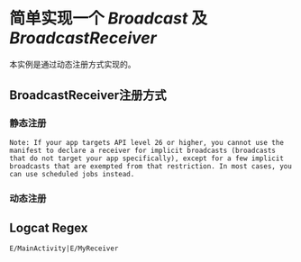 # 简单实现一个 *Broadcast* 及 *BroadcastReceiver*

本实例是通过动态注册方式实现的。

## BroadcastReceiver注册方式

### 静态注册

    Note: If your app targets API level 26 or higher, you cannot use the manifest to declare a receiver for implicit broadcasts (broadcasts that do not target your app specifically), except for a few implicit broadcasts that are exempted from that restriction. In most cases, you can use scheduled jobs instead.

### 动态注册

## Logcat Regex

```
E/MainActivity|E/MyReceiver
```